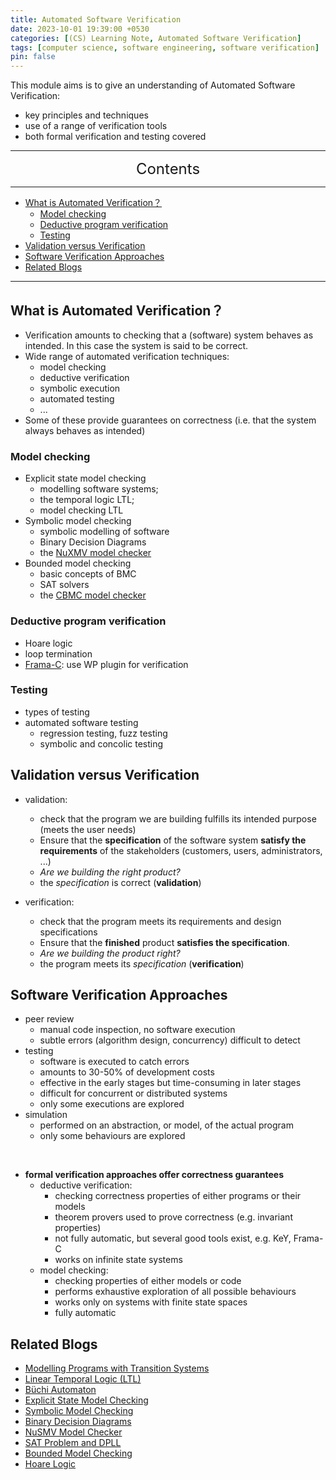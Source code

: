 ```yaml
---
title: Automated Software Verification
date: 2023-10-01 19:39:00 +0530
categories: [(CS) Learning Note, Automated Software Verification]
tags: [computer science, software engineering, software verification]
pin: false
---
```


This module aims is to give an understanding of Automated Software Verification:
- key principles and techniques
- use of a range of verification tools
- both formal verification and testing covered

---
<center><font size='5'> Contents </font></center>

---

<!-- TOC -->
  * [What is Automated Verification？](#what-is-automated-verification)
    * [Model checking](#model-checking)
    * [Deductive program verification](#deductive-program-verification)
    * [Testing](#testing)
  * [Validation versus Verification](#validation-versus-verification)
  * [Software Verification Approaches](#software-verification-approaches)
  * [Related Blogs](#related-blogs)
<!-- TOC -->

---

## What is Automated Verification？

- Verification amounts to checking that a (software) system behaves as intended. In this case the system is said to be correct.
- Wide range of automated verification techniques:
  - model checking
  - deductive verification
  - symbolic execution
  - automated testing
  - ...
- Some of these provide guarantees on correctness (i.e. that the system always behaves as intended)

### Model checking

- Explicit state model checking
  - modelling software systems;
  - the temporal logic LTL;
  - model checking LTL
- Symbolic model checking
  - symbolic modelling of software
  - Binary Decision Diagrams
  - the [NuXMV model checker](https://nuxmv.fbk.eu)
- Bounded model checking
  - basic concepts of BMC
  - SAT solvers
  - the [CBMC model checker](https://www.cprover.org/cbmc/)

### Deductive program verification

- Hoare logic
- loop termination
- [Frama-C](https://frama-c.com/): use WP plugin for verification

### Testing

- types of testing
- automated software testing
  - regression testing, fuzz testing
  - symbolic and concolic testing


## Validation versus Verification

- validation: 
  - check that the program we are building fulfills its intended purpose (meets the user needs)
  - Ensure that the **specification** of the software system **satisfy the requirements** of the stakeholders (customers, users, administrators, ...)
  - _Are we building the right product?_
  - the _specification_ is correct (**validation**)

- verification: 
  - check that the program meets its requirements and design specifications
  - Ensure that the **finished** product **satisfies the specification**.
  - _Are we building the product right?_
  - the program meets its _specification_ (**verification**)

## Software Verification Approaches

- peer review
  - manual code inspection, no software execution
  - subtle errors (algorithm design, concurrency) difficult to detect
- testing
  - software is executed to catch errors
  - amounts to 30-50% of development costs
  - effective in the early stages but time-consuming in later stages
  - difficult for concurrent or distributed systems
  - only some executions are explored
- simulation
  - performed on an abstraction, or model, of the actual program
  - only some behaviours are explored

<br>

- **formal verification approaches offer correctness guarantees**
  - deductive verification:
    - checking correctness properties of either programs or their models
    - theorem provers used to prove correctness (e.g. invariant properties)
    - not fully automatic, but several good tools exist, e.g. KeY, Frama-C
    - works on infinite state systems
  - model checking:
    - checking properties of either models or code
    - performs exhaustive exploration of all possible behaviours
    - works only on systems with finite state spaces
    - fully automatic

## Related Blogs

- [Modelling Programs with Transition Systems](/posts/Transition-Systems/)
- [Linear Temporal Logic (LTL)](/posts/Linear-Temporal-Logic/)
- [Büchi Automaton](/posts/Büchi-Automaton/)
- [Explicit State Model Checking](/posts/Explicit-State-Model-Checking/)
- [Symbolic Model Checking](/posts/Symbolic-Model-Checking/)
- [Binary Decision Diagrams](/posts/Binary-Decision-Diagrams/)
- [NuSMV Model Checker](/posts/NuSMV-Model-Checker/)
- [SAT Problem and DPLL](/posts/SAT-Solvers/)
- [Bounded Model Checking](/posts/Bounded-Model-Checking/)
- [Hoare Logic](/posts/Deductive-Verification/)
